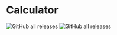 # Calculator
   ![GitHub all releases](https://img.shields.io/github/downloads/Edwin-Rugoogamu/calculator/total)
   ![GitHub all releases](https://img.shields.io/github/downloads/Edwin-Rugoogamu/calculator/total)


